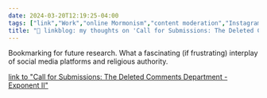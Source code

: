 ```yaml
---
date: 2024-03-20T12:19:25-04:00
tags: ["link","Work","online Mormonism","content moderation","Instagram","Mormonism","religious authority"]
title: "🔗 linkblog: my thoughts on 'Call for Submissions: The Deleted Comments Department - Exponent II'"
---
```

Bookmarking for future research. What a fascinating (if frustrating) interplay of social media platforms and religious authority.

[link to "Call for Submissions: The Deleted Comments Department - Exponent II"](https://exponentii.org/blog/call-for-submissions-the-deleted-comments-department/)